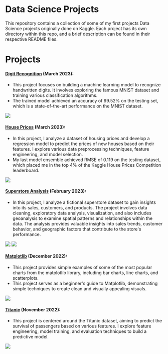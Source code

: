# Data Science Projects
This repository contains a collection of some of my first projects Data Science projects originally done on Kaggle. Each project has its own directory within this repo, and a brief description can be found in their respective README files.

# Projects

#### [Digit Recognition](https://github.com/Oleksiy-Zhukov/Kaggle-Projects/tree/main/Digit-Recognition) (March 2023): 
- This project focuses on building a machine learning model to recognize handwritten digits. It involves exploring the famous MNIST dataset and training various classification algorithms.
- The trained model achieved an accuracy of 99.52% on the testing set, which is a state-of-the-art performance on the MNIST dataset.
<img src="https://github.com/Oleksiy-Zhukov/Kaggle-Projects/assets/75014961/858d1d55-39db-4541-831b-e4fe952c932f">

#### [House Prices](https://github.com/Oleksiy-Zhukov/Kaggle-Projects/tree/main/House-Prices) (March 2023):
- In this project, I analyze a dataset of housing prices and develop a regression model to predict the prices of new houses based on their features. I explore various data preprocessing techniques, feature engineering, and model selection.
- My last model ensemble achieved RMSE of 0.119 on the testing dataset, which placed me in the top 4% of the Kaggle House Prices Competition leaderboard.
<img src="https://github.com/Oleksiy-Zhukov/Kaggle-Projects/assets/75014961/5331c21f-7309-4ed9-96de-fd8d8e54b1d6">

#### [Superstore Analysis](https://github.com/Oleksiy-Zhukov/Kaggle-Projects/tree/main/Superstore-Analysis) (February 2023):
- In this project, I analyze a fictional superstore dataset to gain insights into its sales, customers, and products. The project involves data cleaning, exploratory data analysis, visualization, and also includes geoanalysis to examine spatial patterns and relationships within the data. The analysis provides valuable insights into sales trends, customer behavior, and geographic factors that contribute to the store's performance.
<img src="https://github.com/Oleksiy-Zhukov/Kaggle-Projects/assets/75014961/90698932-994b-4cb7-b8af-a859a7e86082">
<img src="https://github.com/Oleksiy-Zhukov/Kaggle-Projects/assets/75014961/ad569a5c-bdcc-4bbb-85c7-3312e1b92d5d">

#### [Matplotlib](https://github.com/Oleksiy-Zhukov/Kaggle-Projects/tree/main/Matplotlib) (December 2022):
- This project provides simple examples of some of the most popular charts from the matplotlib library, including bar charts, line charts, and scatterplots.
- This project serves as a beginner's guide to Matplotlib, demonstrating simple techniques to create clean and visually appealing visuals.
<img src="https://github.com/Oleksiy-Zhukov/Kaggle-Projects/assets/75014961/ebedf579-83a4-400a-ad36-2339db203b48">

#### [Titanic](https://github.com/Oleksiy-Zhukov/Kaggle-Projects/tree/main/Titanic) (November 2022):
- This project is centered around the Titanic dataset, aiming to predict the survival of passengers based on various features. I explore feature engineering, model training, and evaluation techniques to build a predictive model.
<img src="https://github.com/Oleksiy-Zhukov/Kaggle-Projects/assets/75014961/63bbb1f8-bfb5-4d10-967e-dafa5adc15bc">
